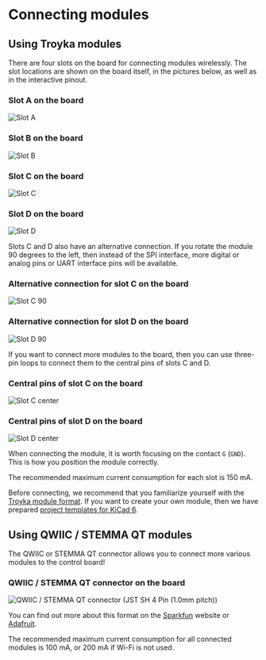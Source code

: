 # Connecting modules

## Using Troyka modules

There are four slots on the board for connecting modules wirelessly. The slot locations are shown on the board itself, in the pictures below, as well as in the interactive pinout.

### Slot A on the board
![Slot A](./img/populating_5.png)

### Slot B on the board
![Slot B](./img/populating_6.png)

### Slot C on the board
![Slot C](./img/populating_7.png)

### Slot D on the board
![Slot D](./img/populating_8.png)

Slots C and D also have an alternative connection. If you rotate the module 90 degrees to the left, then instead of the SPI interface, more digital or analog pins or UART interface pins will be available.

### Alternative connection for slot C on the board
![Slot C 90](./img/populating_9.png)

### Alternative connection for slot D on the board
![Slot D 90](./img/populating_10.png)

If you want to connect more modules to the board, then you can use three-pin loops to connect them to the central pins of slots C and D.

### Central pins of slot C on the board
![Slot C center](./img/populating_11.png)

### Central pins of slot D on the board
![Slot D center](./img/populating_12.png)

When connecting the module, it is worth focusing on the contact `G` (`GND`). This is how you position the module correctly.

The recommended maximum current consumption for each slot is 150 mA.

Before connecting, we recommend that you familiarize yourself with the [Troyka module format](http://wiki.amperka.ru/troyka-modules). If you want to create your own module, then we have prepared [project templates for KiCad 6](https://link).

## Using QWIIC / STEMMA QT modules

The QWIIC or STEMMA QT connector allows you to connect more various modules to the control board!

### QWIIC / STEMMA QT connector on the board
![QWIIC / STEMMA QT connector (JST SH 4 Pin (1.0mm pitch))](./img/populating_13.png)

You can find out more about this format on the [Sparkfun](https://www.sparkfun.com/qwiic) website or [Adafruit](https://learn.adafruit.com/introducing-adafruit-stemma-qt?view=all#what-is-stemma-qt).

The recommended maximum current consumption for all connected modules is 100 mA, or 200 mA if Wi-Fi is not used.